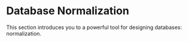 
# Database Normalization

This section introduces you to a powerful tool for designing databases: normalization.

